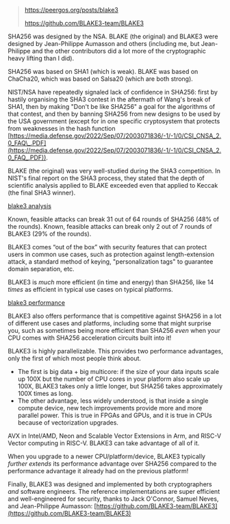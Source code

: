 
> https://peergos.org/posts/blake3
>
> https://github.com/BLAKE3-team/BLAKE3

SHA256 was designed by the NSA. BLAKE (the original) and BLAKE3 were designed by Jean-Philippe Aumasson and others (including me, but Jean-Philippe and the other contributors did a lot more of the cryptographic heavy lifting than I did).

SHA256 was based on SHA1 (which is weak). BLAKE was based on ChaCha20, which was based on Salsa20 (which are both strong).

NIST/NSA have repeatedly signaled lack of confidence in SHA256: first by hastily organising the SHA3 contest in the aftermath of Wang's break of SHA1, then by making "Don't be like SHA256" a goal for the algorithms of that contest, and then by banning SHA256 from new designs to be used by the USA government (except for in one specific cryptosystem that protects from weaknesses in the hash function [https://media.defense.gov/2022/Sep/07/2003071836/-1/-1/0/CSI_CNSA_2.0_FAQ\_.PDF](https://media.defense.gov/2022/Sep/07/2003071836/-1/-1/0/CSI_CNSA_2.0_FAQ_.PDF)).

BLAKE (the original) was very well-studied during the SHA3 competition. In NIST's final report on the SHA3 process, they stated that the depth of scientific analysis applied to BLAKE exceeded even that applied to Keccak (the final SHA3 winner).

[blake3 analysis](https://peergos.org//theme/img/blog/blake3-analysis.jpeg)

Known, feasible attacks can break 31 out of 64 rounds of SHA256 (48% of the rounds). Known, feasible attacks can break only 2 out of 7 rounds of BLAKE3 (29% of the rounds).

BLAKE3 comes “out of the box” with security features that can protect users in common use cases, such as protection against length-extension attack, a standard method of keying, "personalization tags" to guarantee domain separation, etc.

BLAKE3 is _much_ more efficient (in time and energy) than SHA256, like 14 _times_ as efficient in typical use cases on typical platforms.

[blake3 performance](https://peergos.org/theme/img/blog/blake3-performance.jpeg)

BLAKE3 also offers performance that is competitive against SHA256 in a lot of different use cases and platforms, including some that might surprise you, such as sometimes being more efficient than SHA256 _even_ when your CPU comes with SHA256 acceleration circuits built into it!

BLAKE3 is highly parallelizable. This provides two performance advantages, only the first of which most people think about.

- The first is big data + big multicore: if the size of your data inputs scale up 100X but the number of CPU cores in your platform also scale up 100X, BLAKE3 takes only a little longer, but SHA256 takes approximately 100X times as long.
- The other advantage, less widely understood, is that inside a single compute device, new tech improvements provide more and more parallel power. This is true in FPGAs and GPUs, and it is true in CPUs because of vectorization upgrades.

AVX in Intel/AMD, Neon and Scalable Vector Extensions in Arm, and RISC-V Vector computing in RISC-V. BLAKE3 can take advantage of all of it.

When you upgrade to a newer CPU/platform/device, BLAKE3 typically _further extends_ its performance advantage over SHA256 compared to the performance advantage it already had on the previous platform!

Finally, BLAKE3 was designed and implemented by both cryptographers _and_ software engineers. The reference implementations are super efficient and well-engineered for security, thanks to Jack O'Connor, Samuel Neves, and Jean-Philippe Aumasson: [https://github.com/BLAKE3-team/BLAKE3](https://github.com/BLAKE3-team/BLAKE3)
